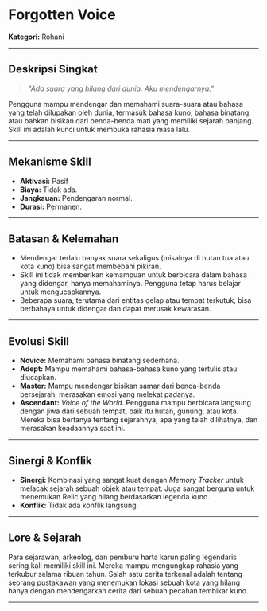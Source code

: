 # Forgotten Voice

**Kategori:** Rohani

---

## Deskripsi Singkat
> *"Ada suara yang hilang dari dunia. Aku mendengarnya."*

Pengguna mampu mendengar dan memahami suara-suara atau bahasa yang telah dilupakan oleh dunia, termasuk bahasa kuno, bahasa binatang, atau bahkan bisikan dari benda-benda mati yang memiliki sejarah panjang. Skill ini adalah kunci untuk membuka rahasia masa lalu.

---

## Mekanisme Skill
*   **Aktivasi:** Pasif
*   **Biaya:** Tidak ada.
*   **Jangkauan:** Pendengaran normal.
*   **Durasi:** Permanen.

---

## Batasan & Kelemahan
*   Mendengar terlalu banyak suara sekaligus (misalnya di hutan tua atau kota kuno) bisa sangat membebani pikiran.
*   Skill ini tidak memberikan kemampuan untuk berbicara dalam bahasa yang didengar, hanya memahaminya. Pengguna tetap harus belajar untuk mengucapkannya.
*   Beberapa suara, terutama dari entitas gelap atau tempat terkutuk, bisa berbahaya untuk didengar dan dapat merusak kewarasan.

---

## Evolusi Skill
*   **Novice:** Memahami bahasa binatang sederhana.
*   **Adept:** Mampu memahami bahasa-bahasa kuno yang tertulis atau diucapkan.
*   **Master:** Mampu mendengar bisikan samar dari benda-benda bersejarah, merasakan emosi yang melekat padanya.
*   **Ascendant:** *Voice of the World*. Pengguna mampu berbicara langsung dengan jiwa dari sebuah tempat, baik itu hutan, gunung, atau kota. Mereka bisa bertanya tentang sejarahnya, apa yang telah dilihatnya, dan merasakan keadaannya saat ini.

---

## Sinergi & Konflik
*   **Sinergi:** Kombinasi yang sangat kuat dengan *Memory Tracker* untuk melacak sejarah sebuah objek atau tempat. Juga sangat berguna untuk menemukan Relic yang hilang berdasarkan legenda kuno.
*   **Konflik:** Tidak ada konflik langsung.

---

## Lore & Sejarah
Para sejarawan, arkeolog, dan pemburu harta karun paling legendaris sering kali memiliki skill ini. Mereka mampu mengungkap rahasia yang terkubur selama ribuan tahun. Salah satu cerita terkenal adalah tentang seorang pustakawan yang menemukan lokasi sebuah kota yang hilang hanya dengan mendengarkan cerita dari sebuah pecahan tembikar kuno.

---
